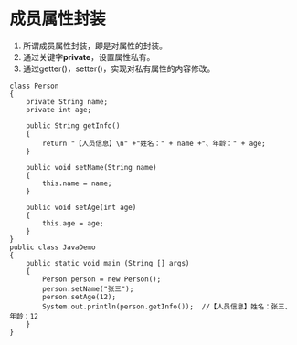 # 成员属性封装
1. 所谓成员属性封装，即是对属性的封装。
2. 通过关键字**private**，设置属性私有。
3. 通过getter()，setter()，实现对私有属性的内容修改。

```
class Person
{
	private String name;
	private int age;

	public String getInfo()
	{
		return "【人员信息】\n" +"姓名：" + name +"、年龄：" + age;
	}

	public void setName(String name)
	{
		this.name = name;
	}

	public void setAge(int age)
	{
		this.age = age;
	}
}
public class JavaDemo 
{
	public static void main (String [] args)
	{
		Person person = new Person();
		person.setName("张三");
		person.setAge(12);
		System.out.println(person.getInfo());  //【人员信息】姓名：张三、年龄：12
	}
}
```
